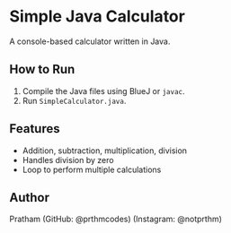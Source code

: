 
# Simple Java Calculator

A console-based calculator written in Java.

## How to Run
1. Compile the Java files using BlueJ or `javac`.
2. Run `SimpleCalculator.java`.

## Features
- Addition, subtraction, multiplication, division
- Handles division by zero
- Loop to perform multiple calculations

## Author
Pratham (GitHub: @prthmcodes)
                (Instagram: @notprthm)
